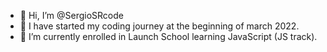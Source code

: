 - 👋 Hi, I’m @SergioSRcode
- 👀 I have started my coding journey at the beginning of march 2022. 
- 🌱 I’m currently enrolled in Launch School learning JavaScript (JS track).

<!---
SergioSRcode/SergioSRcode is a ✨ special ✨ repository because its `README.md` (this file) appears on your GitHub profile.
You can click the Preview link to take a look at your changes.
--->
